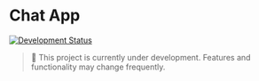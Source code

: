 # Chat App

[![Development Status](https://img.shields.io/badge/status-in%20development-yellow)](https://github.com/your-repo-url)

> 🚧 This project is currently under development. Features and functionality may change frequently.
